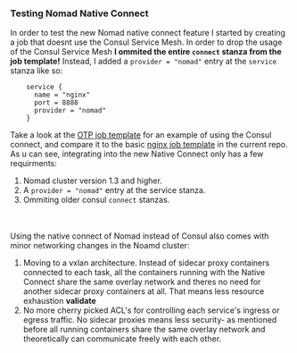 ### Testing Nomad Native Connect 

In order to test the new Nomad native connect feature I started by creating a job that doesnt use the Consul Service Mesh. In order to drop the usage of the Consul Service Mesh **I ommited  the entire `connect` stanza from the job template!** Instead, I added a `provider = "nomad"` entry at the `service` stanza like so:

```hcl
    service {
      name = "nginx"
      port = 8888
      provider = "nomad"
    }
```
Take a look at the [OTP job template](https://github.com/trigovision/store_deployment/blob/master/templates/services/otp/app.nomad.tpl) for an example of using the Consul connect, and compare it to the basic [nginx job template](https://github.com/oavner/nativeConnect/blob/main/app.nomad) in the current repo. As u can see, integrating into the new Native Connect only has a few requirments:
1. Nomad cluster version 1.3 and higher.
2. A `provider = "nomad"` entry at the service stanza.
3. Ommiting older consul `connect` stanzas.<br/><br/><br/>

Using the native connect of Nomad instead of Consul also comes with minor networking changes in the Noamd cluster:
1. Moving to a vxlan architecture. Instead of sidecar proxy containers connected to each task, all the containers running with the Native Connect share the same overlay network and theres no need for another sidecar proxy containers at all. That means less resource exhaustion **validate**
2. No more cherry picked ACL's for controlling each service's ingress or egress traffic. No sidecar proxies means less security- as mentioned before all running containers share the same overlay network and theoretically can communicate freely with each other.


